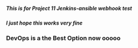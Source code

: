 ##### This is for Project 11 Jenkins-ansible webhook test 
##### I just hope this works very fine
### DevOps is a the Best Option now ooooo